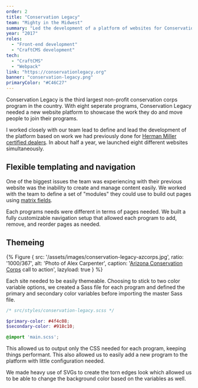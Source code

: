 ```yaml
---
order: 2
title: "Conservation Legacy"
team: "Mighty in the Midwest"
summary: "Led the development of a platform of websites for Conservation Legacy, an organization that supports local conservation services across the US."
year: "2017"
roles:
  - "Front-end development"
  - "CraftCMS development"
tech:
  - "CraftCMS"
  - "Webpack"
link: "https://conservationlegacy.org"
banner: "conservation-legacy.png"
primaryColor: "#C46C27"
---
```

Conservation Legacy is the third largest non-profit conservation corps program in the country. With eight seperate programs, Conservation Legacy needed a new website platform to showcase the work they do and move people to join their programs.

I worked closely with our team lead to define and lead the development of the platform based on work we had previously done for [Herman Miller certified dealers](http://mightyinthemidwest.com/work/herman-miller-dealer-platform). In about half a year, we launched eight different websites simultaneously.

## Flexible templating and navigation

One of the biggest issues the team was experiencing with their previous website was the inability to create and manage content easily. We worked with the team to define a set of "modules" they could use to build out pages using [matrix fields](https://www.youtube.com/watch?v=VSXglzqJ2Z4).


Each programs needs were different in terms of pages needed. We built a fully customizable navigation setup that allowed each program to add, remove, and reorder pages as needed.

## Themeing

{% Figure {
  src: '/assets/images/conservation-legacy-azcorps.jpg',
  ratio: '1000/367',
  alt: 'Photo of Alex Carpenter',
  caption: '[Arizona Conservation Corps](https://azcorps.org) call to action',
  lazyload: true
} %}

Each site needed to be easily themeable. Choosing to stick to two color variable options, we created a Sass file for each program and defined the primary and secondary color variables before importing the master Sass file.

```scss
/* src/styles/conservation-legacy.scss */

$primary-color: #4f4c08;
$secondary-color: #918c10;

@import 'main.scss';
```

This allowed us to output only the CSS needed for each program, keeping things performant. This also allowed us to easily add a new program to the platform with little configuration needed.

We made heavy use of SVGs to create the torn edges look which allowed us to be able to change the background color based on the variables as well.
